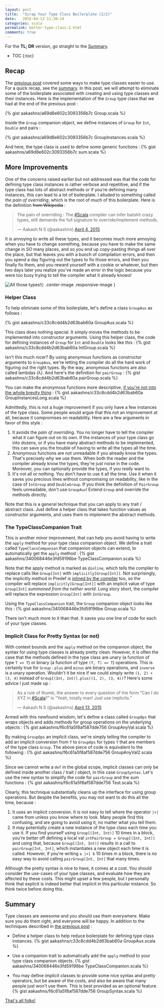 ```yaml
---
layout: post
title:  "Scrap Your Type Class Boilerplate (2/2)"
date:   2015-04-13 11:30:14
categories: scala
permalink: better-type-class-2.html
comments: true
---
```


For the **TL; DR** version, go straight to the [Summary](#summary).

* TOC
{:toc}

Recap
------
The [previous post][better-type-class] covered some ways to make type classes easier to use. For a quick recap, see the [summary][better-type-class-summary]. In this post, we will attempt to eliminate some of the boilerplate associated with creating and using type classes and their instances. Here is the implementation of the `Group` type class that we had at the end of the previous post :

{% gist aakashns/a69d8e602c3093356b7c Group.scala %}

Inside the `Group` companion object, we define instances of `Group` for `Int`, `Double` and pairs :

{% gist aakashns/a69d8e602c3093356b7c GroupInstances.scala %}

And here, the type class is used to define some generic functions :
{% gist aakashns/a69d8e602c3093356b7c sum.scala %}

More Improvements
-----------------

One of the concerns raised earlier but not addressed was that the code for defining type class instances is rather verbose and repetitive, and if the type class has lots of abstract methods or if you're defining many instances, this can lead to a lot of boilerplate. I alluded to something called *the pain of overriding*, which is the root of much of this boilerplate. Here is the definition <s>from Wikipedia</s> :

<blockquote class="twitter-tweet tw-align-center" lang="en"><p>The pain of overriding : The <a href="https://twitter.com/hashtag/Scala?src=hash">#Scala</a> compiler can infer batshit crazy types, still demands the full signature to override/implement methods.</p>&mdash; Aakash N S (@aakashns) <a href="https://twitter.com/aakashns/status/584373978849943552">April 4, 2015</a></blockquote>
<script async src="//platform.twitter.com/widgets.js" charset="utf-8"></script>
<p></p>


It is annoying to write all these types, and it becomes much more annoying when you have to change something, because you have to make the same change in *SO* many places, and so you end up copy-pasting things all over the place, but that leaves you with a bunch of compilation errors, and then you spend a day figuring out the types to fix those errors, and then you finally fix them, and you reward yourself with a cookie or whatever, but then two days later you realize you've made an error in the logic because you were too busy trying to tell the compiler what it already knows!

![All those types!][frustrated-gif]{: .center-image .responsive-image }


### Helper Class ###

To help eliminate some of this boilerplate, let's define a class `GroupAux` as follows :

{% gist aakashns/c33c8cdd4b2d63bab60a GroupAux.scala %}

This class does nothing special. It simply moves the methods to be implemented into constructor arguments. Using this helper class, the code for defining instances of `Group` for `Int` and `Double` looks like this :
{% gist aakashns/c33c8cdd4b2d63bab60a IntGroup.scala %}

Isn't this much nicer? By using anonymous functions as constructor arguments to `GroupAux`, we're letting the compiler do all the hard work of figuring out the right types. By the way, anonymous functions are also called lambdas (λ). And here's the definition for `pairGroup` :
{% gist aakashns/c33c8cdd4b2d63bab60a pairGroup.scala %}

You can make the anonymous functions more descriptive, [if you're not into the whole brevity thing][dude-brevity] :
{% gist aakashns/c33c8cdd4b2d63bab60a GroupInstancesLong.scala %}

Admittedly, this is not a huge improvement if you only have a few instances of the type class. Some people would argue that this not an improvement at all, because it compromises on readability. Here are a few arguments in favor of this style :

1. It avoids the *pain of overriding*. You no longer have to tell the compiler what it can figure out on its own. If the instances of your type class go into dozens, or if you have many abstract methods to be implemented, this can save you the trouble of having to write all the types all the time.
3. Anonymous functions are not unreadable if you already know the types. That's precisely why we use them. When both the reader and the compiler already know the types, they're just noise in the code. Moreover, you can optionally provide the types, if you *really* want to.
4. It's not all or nothing. You don't have to use it all the time. Use it when it saves you precious lines without compromising on readability, like in the case of `IntGroup` and `DoubleGroup`. If you think the definition of `PairGroup` feels unreadable, don't use `GroupAux`! Extend `Group` and override the methods directly.

Note that this is a general technique that you can apply to any trait / abstract class. Just define a helper class that takes function values as constructor arguments, and uses them to implement the abstract methods.

### The TypeClassCompanion Trait ###

This is another minor improvement, that can help you avoid having to write the `apply` method for your type class companion object. We define a trait called `TypeClassCompanion` that companion objects can extend, to automatically get the `apply` method :
{% gist aakashns/340068446e3fd59196be TypeClassCompanion.scala %}

Note that the apply method is marked as `@inline`, which tells the compiler to replace calls like `Group[Int]` with `implicitly[Group[Int]]`. Not surprisingly, the implicitly method in Predef is [inlined by the complier][scala-implicitly-doc] too, so the compiler will replace `implicitly[Group[Int]]` with an implicit value of type `Group[Int]` *summoned from the nether world*. Long story short, the compiler will replace the expression `Group[Int]` with `IntGroup`.

Using the `TypeClassCompanion` trait, the `Group` companion object looks like this :
{% gist aakashns/340068446e3fd59196be Group.scala %}

There isn't much more to it than that. It saves you one line of code for each of your type classes.

### Implicit Class for Pretty Syntax (or not) ###

With context bounds and the `apply` method on the companion object, the syntax for using type classes is already pretty clean. However, it is often the case that the methods defined in the type class are unary (a function of type `T => T`) or binary (a function of type `(T, T) => T`) operations. This is certainly true for `Group` : `plus` and `minus` are binary operations, and `inverse` is a unary operation. Wouldn't it be nice if we could simply write `(1, 2) + (3, 4)` instead of `Group[(Int, Int)].plus((1, 2), (3, 4))`? Here's some advice I just made up :

<blockquote class="twitter-tweet tw-align-center" lang="en"><p>As a rule of thumb, the answer to every question of the form “Can I do XYZ in <a href="https://twitter.com/hashtag/Scala?src=hash">#Scala</a>?” is “Yeah, totally man! Just use implicits.”</p>&mdash; Aakash N S (@aakashns) <a href="https://twitter.com/aakashns/status/587687158032412672">April 13, 2015</a></blockquote>
<script async src="//platform.twitter.com/widgets.js" charset="utf-8"></script>
<p></p>

Armed with this newfound wisdom, let's define a class called `GroupOps` that wraps objects and adds methods for group operations on the underlying objects :
{% gist aakashns/f6c61a5f8af587dde756 GroupAnyVal.scala %}

By making `GroupOps` an implicit class, we're simply telling the compiler to add an implicit conversion from `T` to `GroupOps` for types `T` that are members of the type class `Group`. The above piece of code is equivalent to the following :
{% gist aakashns/f6c61a5f8af587dde756 GroupAnyVal2.scala %}

Since we cannot write a `def` in the global scope, implicit classes can only be defined inside another class / trait / object, in this case `GroupSyntax`. Let's use the new syntax to simplify the code for `pairGroup` and the sum functions :
{% gist aakashns/f6c61a5f8af587dde756 Test.scala %}

Clearly, this technique substantially cleans up the interface for using group operations. But despite the benefits, you may not want to do this all the time, because :

1. It uses an implicit conversion. It is not easy to tell where the operator `|+|` came from unless you know where to look. Many people find this confusing, and are going to avoid using it, no matter what you tell them.
3. It may potentially create a new instance of the type class each time you use it. If you find yourself using `Group[(Int, Int)]` 10 times in a block, you're better off defining a local val `intPairGroup = Group[(Int, Int)]` and using that, because `Group[(Int, Int)]` results in a call to `pairGroup[Int, Int]`, which instantiates a new object each time it is called. However, if you're writing `a |+| b` 10 times in a block, there is no easy way to avoid calling `pairGroup[Int, Int]` that many times.

Although the pretty syntax is nice to have, it comes at a cost. You should consider the use-cases of your type classes, and evaluate how they are affected by these costs. This might upset a few people, but I personally think that explicit is indeed better that implicit in this particular instance. So think twice before doing this.

Summary
--------

Type classes are awesome and you should use them everywhere. Make sure you do them right, and everyone will be happy. In addition to the techniques described in [the previous post][better-type-class-summary] :

- Define a helper class to help reduce boilerplate for defining type class instances.
{% gist aakashns/c33c8cdd4b2d63bab60a GroupAux.scala %}

- Use a companion trait to automatically add the `apply` method to your type class companion objects.
{% gist aakashns/340068446e3fd59196be TypeClassCompanion.scala %}

- You may define implicit classes to provide some nice syntax and pretty operators, but be aware of the costs, and also be aware that many people just won't use them. This is best provided as an optional feature.
{% gist aakashns/f6c61a5f8af587dde756 GroupSyntax.scala %}

[That's all folks!][thats-all-folks]

[frustrated-gif]: http://media.tumblr.com/tumblr_mcl3yteMCb1rw8654.gif
[putin-cookie]: http://i3.kym-cdn.com/photos/images/original/000/610/825/eec.jpg
[better-type-class]: /better-type-class.html
[better-type-class-summary]: /better-type-class.html#summary
[dude-brevity]: https://www.youtube.com/watch?v=vgUHqk-4omc
[scala-implicitly-doc]: https://github.com/scala/scala/blob/v2.11.6/src/library/scala/Predef.scala#L130
[thats-all-folks]: https://www.youtube.com/watch?v=b9434BoGkNQ